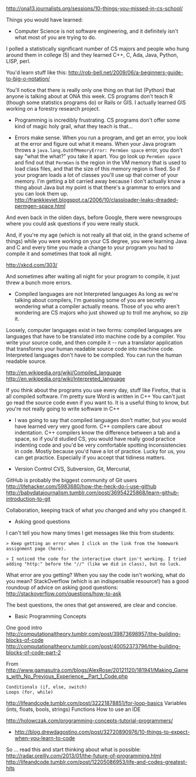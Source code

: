 http://ona13.journalists.org/sessions/10-things-you-missed-in-cs-school/

Things you would have learned:

* Computer Science is not software engineering, and it definitely isn't what most of you are trying to do. 

I polled a statistically significant number of CS majors and people who hung around them in college (5) and they learned C++, C, Ada, Java, Python, LISP, perl.

You'd learn stuff like this:
http://rob-bell.net/2009/06/a-beginners-guide-to-big-o-notation/

You'll notice that there is really only one thing on that list (Python) that anyone is talking about at ONA this week. CS programs don't teach R (though some statistics programs do) or Rails or GIS. I actually learned GIS working on a forestry research project. 

* Programming is incredibly frustrating. CS programs don't offer some kind of magic holy grail, what they teach is that...

* Errors make sense. When you run a program, and get an error, you look at the error and 
figure out what it means. When your Java program throws a 
`java.lang.OutOfMemoryError: PermGen space` error, you don't say "what the what?" you take it apart. You go look up `PermGen space` and find out that `PermGen` is the region in the VM memory that is used to load class files, and that the size of this memory region is fixed. So if your program loads a lot of classes you'll use up that corner of your memory. I'm getting a bit carried away because I don't actually know a thing about Java but my point is that there's a grammar to errors and you can look them up.  http://frankkieviet.blogspot.ca/2006/10/classloader-leaks-dreaded-permgen-space.html

And even back in the olden days, before Google, there were newsgroups where you could ask questions if you were really stuck. 

And, if you're my age (which is not really all that old, in the grand scheme of things) while you were working on your CS degree, you were learning Java and C and every time you made a change to your program you had to compile it and sometimes that took all night. 

http://xkcd.com/303/ 

And sometimes after waiting all night for your program to compile, it just threw a bunch more errors.

* Compiled languages are not Interpreted languages
As long as we're talking about compilers, I'm guessing some of you are secretly wondering what a compiler actually means. Those of you who aren't wondering are CS majors who just showed up to troll me anyhow, so zip it. 

Loosely, computer languages exist in two forms: compiled languages are languages that have to be translated into machine code by a compiler. You write your source code, and then compile it -- run a translator application that transforms your human readable source code into machine code. Interpreted languages don't have to be compiled. You can run the human readable source. 

http://en.wikipedia.org/wiki/Compiled_language
http://en.wikipedia.org/wiki/Interpreted_language

If you think about the programs you use every day, stuff like Firefox, that is all compiled software. I'm pretty sure Word is written in C++ You can't just go read the source code even if you want to. It is a useful thing to know, but you're not really going to write software in C++

* I was going to say that compiled languages don't matter, but you would have learned very very good form. C++ compilers care about indentation. C++ compilers know the difference between a tab and a space, so if you'd studied CS, you would have really good practice indenting code and you'd be very comfortable spotting inconsistencies in code. Mostly because you'd have a lot of practice. Lucky for us, you can get practice. Especially if you accept that tidiness matters. 

* Version Control
CVS, Subversion, Git, Mercurial, 

GitHub is probably the biggest community of Git users 
http://lifehacker.com/5983680/how-the-heck-do-i-use-github
http://babydatajournalism.tumblr.com/post/36954225868/learn-github-introduction-to-git

Collaboration, keeping track of what you changed and why you changed it. 

* Asking good questions

I can't tell you how many times I get messages like this from students: 

	> Keep getting an error when I click on the link from the homework assignment page (here).
	
	> I noticed the code for the interactive chart isn't working. I tried adding "http:" before the "//" (like we did in class), but no luck.

What error are you getting? When you say the code isn't working, what do you mean? StackOverflow (which is an indispensable resource!) has a good roundoup of advice on asking good questions: http://stackoverflow.com/questions/how-to-ask

The best questions, the ones that get answered, are clear and concise.


* Basic Programming Concepts

One good intro http://computationaltheory.tumblr.com/post/39873698957/the-building-blocks-of-code
http://computationaltheory.tumblr.com/post/40052373796/the-building-blocks-of-code-part-2

From http://www.gamasutra.com/blogs/AlexRose/20121120/181941/Making_Games_with_No_Previous_Experience__Part_1_Code.php

    Conditionals (if, else, switch)
    Loops (for, while)
http://lifeandcode.tumblr.com/post/32221878851/for-loop-basics
    Variables (ints, floats, bools, strings)
    Functions
    How to use an IDE
    
http://holowczak.com/programming-concepts-tutorial-programmers/


* http://blog.drewdagostino.com/post/32720890976/10-things-to-expect-when-you-learn-to-code


So ... read this and start thinking about what is possible:
http://radar.oreilly.com/2013/01/the-future-of-programming.html
http://lifeandcode.tumblr.com/post/12205086953/life-and-codes-greatest-hits
